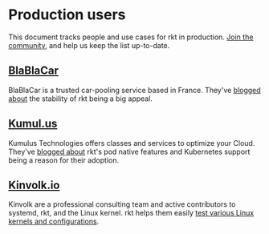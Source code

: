 # Production users

This document tracks people and use cases for rkt in production. [Join the community](https://github.com/coreos/rkt/), and help us keep the list up-to-date.

## [BlaBlaCar](https://www.blablacar.com/)
BlaBlaCar is a trusted car-pooling service based in France. They've [blogged about](http://blablatech.com/blog/why-and-how-blablacar-went-full-containers) the stability of rkt being a big appeal.

## [Kumul.us](https://kumul.us/)
Kumulus Technologies offers classes and services to optimize your Cloud. They've [blogged about](https://kumul.us/docker-youve-failed-me-again-rkt-please-save-me/) rkt's pod native features and Kubernetes support being a reason for their adoption.

## [Kinvolk.io](https://kinvolk.io/)
Kinvolk are a professional consulting team and active contributors to systemd, rkt, and the Linux kernel. rkt helps them easily [test various Linux kernels and configurations](https://kinvolk.io/blog/2017/02/using-custom-rkt-stage1-images-to-test-against-various-kernel-versions/).